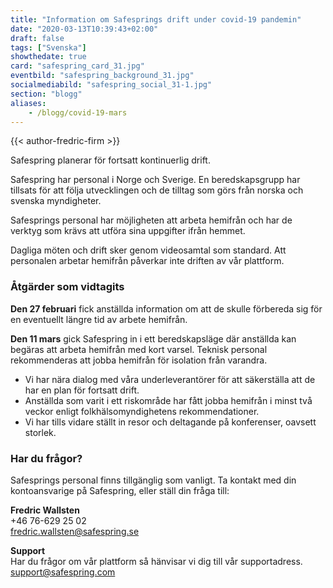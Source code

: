 ```yaml
---
title: "Information om Safesprings drift under covid-19 pandemin"
date: "2020-03-13T10:39:43+02:00"
draft: false
tags: ["Svenska"]
showthedate: true
card: "safespring_card_31.jpg"
eventbild: "safespring_background_31.jpg"
socialmediabild: "safespring_social_31-1.jpg"
section: "blogg"
aliases:
    - /blogg/covid-19-mars
---
```


{{< author-fredric-firm >}}

<div class="ingress"><p>Safespring planerar för fortsatt kontinuerlig drift.</p></div>

Safespring har personal i Norge och Sverige. En beredskapsgrupp har tillsats för att följa utvecklingen och de tilltag som görs från norska och svenska myndigheter.

Safesprings personal har möjligheten att arbeta hemifrån och har de verktyg som krävs att utföra sina uppgifter ifrån hemmet.

Dagliga möten och drift sker genom videosamtal som standard. Att personalen arbetar hemifrån påverkar inte driften av vår plattform.


### Åtgärder som vidtagits

**Den 27 februari** fick anställda information om att de skulle förbereda sig för en eventuellt längre tid av arbete hemifrån.

**Den 11 mars** gick Safespring in i ett beredskapsläge där anställda kan begäras att arbeta hemifrån med kort varsel. Teknisk personal rekommenderas att jobba hemifrån för isolation från varandra.

* Vi har nära dialog med våra underleverantörer för att säkerställa att de har en plan för fortsatt drift.
* Anställda som varit i ett riskområde har fått jobba hemifrån i minst två veckor enligt folkhälsomyndighetens rekommendationer.
* Vi har tills vidare ställt in resor och deltagande på konferenser, oavsett storlek.


### Har du frågor?

Safesprings personal finns tillgänglig som vanligt. Ta kontakt med din kontoansvarige på Safespring, eller ställ din fråga till:

**Fredric Wallsten**<br>
+46 76-629 25 02<br>
<a href="mailto:fredric.wallsten@safespring.se">fredric.wallsten@safespring.se</a>

**Support**<br>
Har du frågor om vår plattform så hänvisar vi dig till vår supportadress. <a href="mailto:support@safespring.com">support@safespring.com</a>
